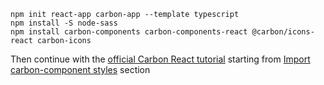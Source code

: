 ```
npm init react-app carbon-app --template typescript
npm install -S node-sass
npm install carbon-components carbon-components-react @carbon/icons-react carbon-icons
```
Then continue with the [official Carbon React tutorial](https://www.carbondesignsystem.com/developing/react-tutorial/overview/) starting from [Import carbon-component styles](https://www.carbondesignsystem.com/developing/react-tutorial/step-1#import-carbon-component-styles) section
